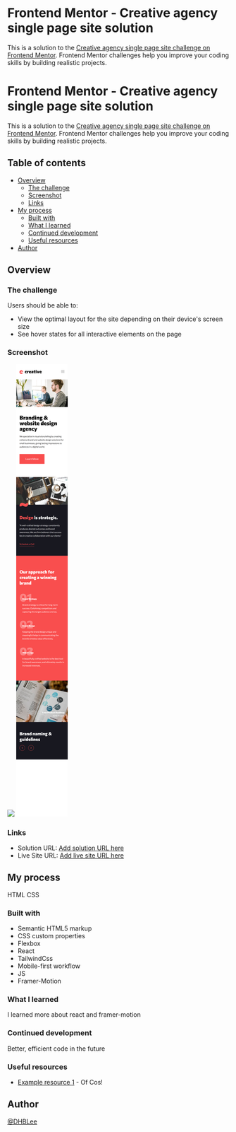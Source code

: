 # Frontend Mentor - Creative agency single page site solution

This is a solution to the [Creative agency single page site challenge on Frontend Mentor](https://www.frontendmentor.io/challenges/creative-agency-singlepage-site-Pq6V3I2RM). Frontend Mentor challenges help you improve your coding skills by building realistic projects. 

# Frontend Mentor - Creative agency single page site solution

This is a solution to the [Creative agency single page site challenge on Frontend Mentor](https://www.frontendmentor.io/challenges/creative-agency-singlepage-site-Pq6V3I2RM). Frontend Mentor challenges help you improve your coding skills by building realistic projects. 

## Table of contents


- [Overview](#overview)
  - [The challenge](#the-challenge)
  - [Screenshot](#screenshot)
  - [Links](#links)
- [My process](#my-process)
  - [Built with](#built-with)
  - [What I learned](#what-i-learned)
  - [Continued development](#continued-development)
  - [Useful resources](#useful-resources)
- [Author](#author)




## Overview


### The challenge


Users should be able to:


- View the optimal layout for the site depending on their device's screen size
- See hover states for all interactive elements on the page


### Screenshot




![](src/assets/1440px_solution.png)
![](src/assets/375px_solution.png)








### Links


- Solution URL: [Add solution URL here](https://github.com/DHBLee/DHBLee6/tree/DHBLee/Fronend-Mentor/Creative/creative-vite)
- Live Site URL: [Add live site URL here](https://dhb-lee6-clv9.vercel.app/)


## My process
HTML
CSS

### Built with


- Semantic HTML5 markup
- CSS custom properties
- Flexbox
- React
- TailwindCss
- Mobile-first workflow
- JS
- Framer-Motion




### What I learned

I learned more about react and framer-motion


### Continued development

Better, efficient code in the future


### Useful resources


- [Example resource 1](https://www.chatgpt.com) - Of Cos!




## Author


[@DHBLee](https://www.frontendmentor.io/profile/DHBLee)